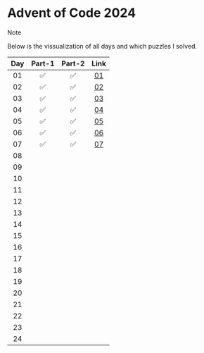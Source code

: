 # Advent of Code 2024

> [!NOTE] 
> Below is the vissualization of all days and which puzzles I solved.

| Day | Part-1 | Part-2 | Link |
| :-: | :----: | :----: | :--: |
| 01 | ✅ | ✅ | [01](https://github.com/Aryt3/Advent_Of_Code/tree/main/2024/01) | 
| 02 | ✅ | ✅ | [02](https://github.com/Aryt3/Advent_Of_Code/tree/main/2024/02) |
| 03 | ✅ | ✅ | [03](https://github.com/Aryt3/Advent_Of_Code/tree/main/2024/03) |
| 04 | ✅ | ✅ | [04](https://github.com/Aryt3/Advent_Of_Code/tree/main/2024/04) |
| 05 | ✅ | ✅ | [05](https://github.com/Aryt3/Advent_Of_Code/tree/main/2024/05) |
| 06 | ✅ | ✅ | [06](https://github.com/Aryt3/Advent_Of_Code/tree/main/2024/06) |
| 07 | ✅ | ✅ | [07](https://github.com/Aryt3/Advent_Of_Code/tree/main/2024/07) |
| 08 | | | |
| 09 | | | |
| 10 | | | |
| 11 | | | |
| 12 | | | |
| 13 | | | |
| 14 | | | |
| 15 | | | |
| 16 | | | |
| 17 | | | |
| 18 | | | |
| 19 | | | |
| 20 | | | |
| 21 | | | |
| 22 | | | |
| 23 | | | |
| 24 | | | |